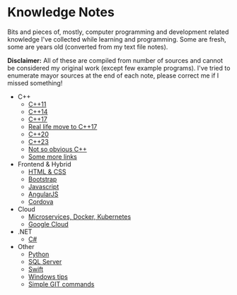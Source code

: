 
# Knowledge Notes

Bits and pieces of, mostly, computer programming and development related knowledge I've collected while learning and programming. Some are fresh, some are years old (converted from my text file notes).

**Disclaimer:** All of these are compiled from number of sources and cannot be considered my original work (except few example programs). I've tried to enumerate mayor sources at the end of each note, please correct me if I missed something!

- C++
	- [C++11](cpp/cpp11.md)
	- [C++14](cpp/cpp14.md)
	- [C++17](cpp/cpp17.md)
	- [Real life move to C++17](cpp/realcpp17.md)
	- [C++20](cpp/cpp20.md)
	- [C++23](cpp/cpp23.md)
	- [Not so obvious C++](cpp/tricky.md)
	- [Some more links](cpp/links.md)
- Frontend & Hybrid
	- [HTML & CSS](html_css_js/html5.md)
	- [Bootstrap](html_css_js/bootstrap.md)
	- [Javascript](html_css_js/javascript.md)
	- [AngularJS](html_css_js/angularjs.md)
	- [Cordova](html_css_js/cordova.md)
- Cloud
    - [Microservices, Docker, Kubernetes](cloud/docker_k8s.md)
    - [Google Cloud](cloud/google.md)
- .NET
    - [C#](csharp_basics.md)
- Other
    - [Python](python/python.md) 
    - [SQL Server](other/sqlserver.md) 
    - [Swift](swift/swift.md) 
    - [Windows tips](other/windows.md) 
	- [Simple GIT commands](other/git.md)

